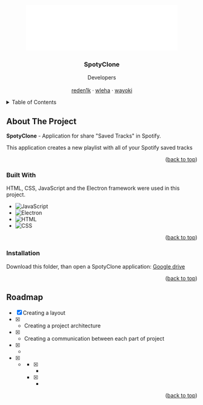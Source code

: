 <a name="readme-top"></a>

<!-- PROJECT LOGO -->
<br />
<div align="center">
  <a href="https://github.com/othneildrew/Best-README-Template">
    <img src="src/frontend/source/logo.png" alt="Logo" width="400" height="120">
  </a>

  <h3 align="center">SpotyClone</h3>

  <p align="center">
  Developers
    <br />
    <br />
    <a href="https://github.com/reden1k">reden1k</a>
    ·
    <a href="https://github.com/wleha1">wleha</a>
    ·
    <a href="https://github.com/wayoki">wayoki</a>
  </p>
</div>



<!-- TABLE OF CONTENTS -->
<details>
  <summary>Table of Contents</summary>
  <ol>
    <li>
      <a href="#about-the-project">About The Project</a>
      <ul>
        <li><a href="#built-with">Built With</a></li>
      </ul>
    </li>
    <li>
      <a href="#getting-started">Getting Started</a>
      <ul>
        <li><a href="#prerequisites">Prerequisites</a></li>
        <li><a href="#installation">Installation</a></li>
      </ul>
    </li>
    <li><a href="#usage">Usage</a></li>
    <li><a href="#roadmap">Roadmap</a></li>
    <li><a href="#contributing">Contributing</a></li>
    <li><a href="#license">License</a></li>
    <li><a href="#contact">Contact</a></li>
    <li><a href="#acknowledgments">Acknowledgments</a></li>
  </ol>
</details>



<!-- ABOUT THE PROJECT -->
## About The Project

**SpotyClone** - Application for share "Saved Tracks" in Spotify.

This application creates a new playlist with all of your Spotify saved tracks

<p align="right">(<a href="#readme-top">back to top</a>)</p>



### Built With

HTML, CSS, JavaScript and the Electron framework were used in this project.

* ![JavaScript](https://img.shields.io/badge/javascript-E1B133?style=for-the-badge&logo=javascript&logoColor=E8E8E8)
* ![Electron](https://img.shields.io/badge/Electron-44C1C5?style=for-the-badge&logo=electron&logoColor=E8E8E8)
* ![HTML](https://img.shields.io/badge/html-E34F26?style=for-the-badge&logo=html5&logoColor=E8E8E8)
* ![CSS](https://img.shields.io/badge/css-1572B6?style=for-the-badge&logo=css3&logoColor=E8E8E8)

<p align="right">(<a href="#readme-top">back to top</a>)</p>


### Installation

Download this folder, than open a SpotyClone application: [Google drive](https://drive.google.com/drive/folders/1755C52GsOPb13xTwyNAqI1kqZctzicyu?usp=drive_link)


<p align="right">(<a href="#readme-top">back to top</a>)</p>

<!-- ROADMAP -->
## Roadmap

- [x] Creating a layout
- [x] - Creating a project architecture
- [x] - Creating a communication between each part of project
- [x] -
- [x] -
    - [x] -
    - [x] -

<p align="right">(<a href="#readme-top">back to top</a>)</p>
